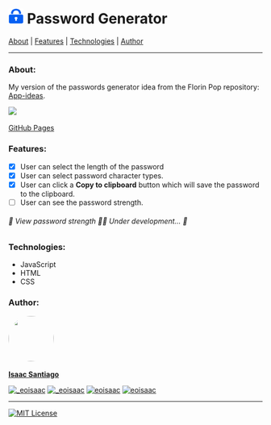 <h1> <img src ="src/img/lockFavIcon.svg" width="30" height="30"> Password Generator </h1>

<p>
	<a href="#about">About</a> |
	<a href="#about">Features</a> |
	<a href="#about">Technologies</a> |
	<a href="#author">Author</a> 
</p>

<hr>

<h3 id="about"> About: </h3>

<p>
	My version of the passwords generator idea from the Florin Pop repository: <a href="https://github.com/florinpop17/app-ideas" target="_blank"> App-ideas</a>.
</p>

<p> <img src ="src/img/PasswordGeneratorReadmeGIF.gif"> </p>

<a href="https://eoisaac.github.io/password_generator/" target="_blank">GitHub Pages</a>

<h3 id="features"> Features: </h3>

<!-- <ul> -->
- [x] User can select the length of the password
- [x] User can select password character types.
- [x] User can click a <b>Copy to clipboard</b> button which will save the password to the clipboard.
- [ ] User can see the password strength.
<!-- </ul> -->

<h6> 🚧  View password strength 👨‍💻 Under development...  🚧 </h6>

<h3 id="technologies"> Technologies: </h3>

<ul>
	<li> JavaScript </li>
	<li> HTML </li>
	<li> CSS </li>
</ul>

<h3 id="author"> Author: </h3>

<a href="https://linktr.ee/_eoisaac">
<img src ="https://avatars.githubusercontent.com/u/79121397?v=4" style = "border-radius: 50%" width="90" height="90">

<b>Isaac Santiago</b>
</a>

<div  style="display: inline_block">
	<a href="https://twitter.com/_eoisaac" target="_blank"><img src="https://img.shields.io/badge/Twitter-1DA1F2?style=for-the-badge&logo=twitter&logoColor=white" alt="_eoisaac" height="20"></a>
	<a href="https://instagram.com/_eoisaac" target="_blank"><img src="https://img.shields.io/badge/Instagram-E4405F?style=for-the-badge&logo=instagram&logoColor=white" alt="_eoisaac" height="20"></a>
	<a href="https://linkedin.com/in/eoisaac" target="_blank"><img src="https://img.shields.io/badge/LinkedIn-0077B5?style=for-the-badge&logo=linkedin&logoColor=white" alt="eoisaac" height="20"></a>
	<a href="https://github.com/eoisaac" target="_blank"><img src="https://img.shields.io/badge/GitHub-000000?style=for-the-badge&logo=github&logoColor=white%22" alt="eoisaac" height="20"></a>
</div>

<hr>
 
<a href="https://github.com/eoisaac/password_generator/blob/main/LICENSE"> <img src="https://img.shields.io/github/license/facebook/react" alt="MIT License"  height="20"> </a>